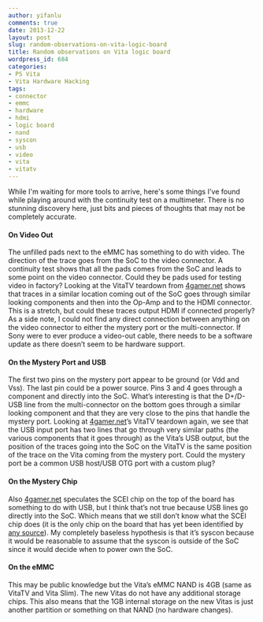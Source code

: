 ```yaml
---
author: yifanlu
comments: true
date: 2013-12-22
layout: post
slug: random-observations-on-vita-logic-board
title: Random observations on Vita logic board
wordpress_id: 684
categories:
- PS Vita
- Vita Hardware Hacking
tags:
- connector
- emmc
- hardware
- hdmi
- logic board
- nand
- syscon
- usb
- video
- vita
- vitatv
---
```


While I'm waiting for more tools to arrive, here's some things I've found while playing around with the continuity test on a multimeter. There is no stunning discovery here, just bits and pieces of thoughts that may not be completely accurate.<!-- more -->


#### On Video Out


The unfilled pads next to the eMMC has something to do with video. The direction of the trace goes from the SoC to the video connector. A continuity test shows that all the pads comes from the SoC and leads to some point on the video connector. Could they be pads used for testing video in factory? Looking at the VitaTV teardown from [4gamer.net](http://www.4gamer.net/games/990/G999021/20131115043/screenshot.html?num=022) shows that traces in a similar location coming out of the SoC goes through similar looking components and then into the Op-Amp and to the HDMI connector. This is a stretch, but could these traces output HDMI if connected properly? As a side note, I could not find any direct connection between anything on the video connector to either the mystery port or the multi-connector. If Sony were to ever produce a video-out cable, there needs to be a software update as there doesn’t seem to be hardware support.


#### On the Mystery Port and USB


The first two pins on the mystery port appear to be ground (or Vdd and Vss). The last pin could be a power source. Pins 3 and 4 goes through a component and directly into the SoC. What’s interesting is that the D+/D- USB line from the multi-connector on the bottom goes through a similar looking component and that they are very close to the pins that handle the mystery port. Looking at [4gamer.net](http://www.4gamer.net/games/990/G999021/20131115043/screenshot.html?num=025)’s VitaTV teardown again, we see that the USB input port has two lines that go through very similar paths (the various components that it goes through) as the Vita’s USB output, but the position of the traces going into the SoC on the VitaTV is the same position of the trace on the Vita coming from the mystery port. Could the mystery port be a common USB host/USB OTG port with a custom plug?


#### On the Mystery Chip


Also [4gamer.net](http://www.4gamer.net/games/990/G999021/20131115043/screenshot.html?num=027) speculates the SCEI chip on the top of the board has something to do with USB, but I think that’s not true because USB lines go directly into the SoC. Which means that we still don’t know what the SCEI chip does (it is the only chip on the board that has yet been identified by [any source](www.techinsights.com/teardowns/sony-playstation-vita-teardown/)). My completely baseless hypothesis is that it’s syscon because it would be reasonable to assume that the syscon is outside of the SoC since it would decide when to power own the SoC.


#### On the eMMC


This may be public knowledge but the Vita’s eMMC NAND is 4GB (same as VitaTV and Vita Slim). The new Vitas do not have any additional storage chips. This also means that the 1GB internal storage on the new Vitas is just another partition or something on that NAND (no hardware changes).
